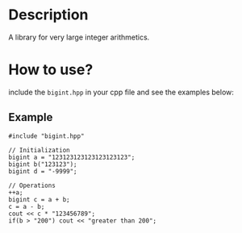 # Description
A library for very large integer arithmetics. 

# How to use?
include the `bigint.hpp` in your cpp file and see the examples below:

## Example
```
#include "bigint.hpp"

// Initialization
bigint a = "123123123123123123123";
bigint b("123123");
bigint d = "-9999";

// Operations
++a;
bigint c = a + b;
c = a - b;
cout << c * "123456789";
if(b > "200") cout << "greater than 200";
```
